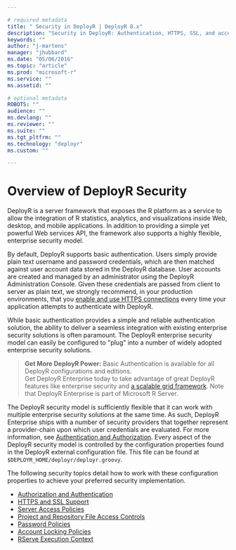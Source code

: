 ```yaml
---

# required metadata
title: " Security in DeployR | DeployR 8.x"
description: "Security in DeployR: Authentication, HTTPS, SSL, and access controls for server, Project file and Repository File, and more."
keywords: ""
author: "j-martens"
manager: "jhubbard"
ms.date: "05/06/2016"
ms.topic: "article"
ms.prod: "microsoft-r"
ms.service: ""
ms.assetid: ""

# optional metadata
ROBOTS: ""
audience: ""
ms.devlang: ""
ms.reviewer: ""
ms.suite: ""
ms.tgt_pltfrm: ""
ms.technology: "deployr"
ms.custom: ""

---
```


# Overview of DeployR Security

DeployR is a server framework that exposes the R platform as a service to allow the integration of R statistics, analytics, and visualizations inside Web, desktop, and mobile applications. In addition to providing a simple yet powerful Web services API, the framework also supports a highly flexible, enterprise security model.

By default, DeployR supports basic authentication. Users simply provide plain text username and password credentials, which are then matched against user account data stored in the DeployR database. User accounts are created and managed by an administrator using the DeployR Administration Console. Given these credentials are passed from client to server as plain text, we strongly recommend, in your production environments, that you [enable and use HTTPS connections](deployr-security-https.md#enabling-ssl-support) every time your application attempts to authenticate with DeployR. 

While basic authentication provides a simple and reliable authentication solution, the ability to deliver a seamless integration with existing enterprise security solutions is often paramount. The DeployR enterprise security model can easily be configured to "plug" into a number of widely adopted enterprise security solutions.

>**Get More DeployR Power:** Basic Authentication is available for all DeployR configurations and editions.  
>Get DeployR Enterprise today to take advantage of great DeployR features like enterprise security and [a scalable grid framework](deployr-admin-managing-the-grid.md). Note that DeployR Enterprise is part of Microsoft R Server.

The DeployR security model is sufficiently flexible that it can work with multiple enterprise security solutions at the same time. As such, DeployR Enterprise ships with a number of security providers that together represent a provider-chain upon which user credentials are evaluated. For more information, see [Authentication and Authorization](../operationalize/configure-authentication.md). Every aspect of the DeployR security model is controlled by the configuration properties found in the DeployR external configuration file. This file can be found at `$DEPLOYR_HOME/deployr/deployr.groovy`.

The following security topics detail how to work with these configuration properties to achieve your preferred security implementation.
+ [Authorization and Authentication](../operationalize/configure-authentication.md)
+ [HTTPS and SSL Support](deployr-security-https.md)
+ [Server Access Policies](deployr-security-server-access.md)
+ [Project and Repository File Access Controls](deployr-security-project-access.md)
+ [Password Policies](deployr-security-passwords.md)
+ [Account Locking Policies](deployr-security-account-locking.md)
+ [RServe Execution Context](deployr-security-rserve-execution-context.md)
